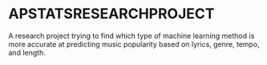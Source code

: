 # APSTATSRESEARCHPROJECT
 A research project trying to find which type of machine learning method is more accurate at predicting music popularity based on lyrics, genre, tempo, and length.
